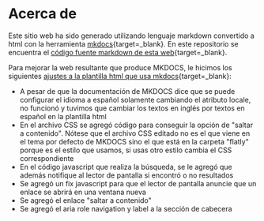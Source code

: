 # Acerca de

Este sitio web ha sido generado utilizando lenguaje markdown convertido a html con la herramienta [mkdocs](https://www.mkdocs.org/){target=_blank}. En este repositorio se encuentra el [código fuente markdown de esta web](https://github.com/dalatgit/dalatgit_web_markdown){target=_blank}.


Para mejorar la web resultante que produce MKDOCS, le hicimos los siguientes [ajustes a la plantilla html que usa mkdocs](https://github.com/dalatgit/mkdocs_ajustes){target=_blank}:

- A pesar de que la documentación de MKDOCS dice que se puede configurar el idioma a español solamente cambiando el atributo locale, no funcionó y tuvimos que cambiar los textos en inglés por textos en español en la plantilla html
- En el archivo CSS se agregó código para conseguir la opción de "saltar a contenido". Nótese que el archivo CSS editado no es el que viene en el tema por defecto de MKDOCS sino el que está en la carpeta "flatly" porque es el estilo que usamos, si usas otro estilo cambia el CSS correspondiente
- En el código javascript que realiza la búsqueda, se le agregó que además notifique al lector de pantalla si encontró o no resultados
- Se agregó un fix javascript para que el lector de pantalla anuncie que un enlace se abrirá en una ventana nueva
- Se agregó el enlace "saltar a contenido"
- Se agregó el aria role navigation y label a la sección de cabecera